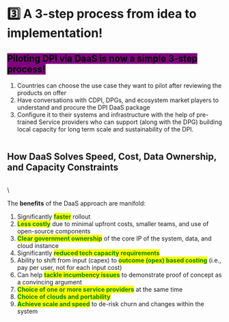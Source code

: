 # 3️⃣ A 3-step process from idea to implementation!

## <mark style="background-color:purple;">Piloting DPI via DaaS is now a simple 3-step process!</mark>&#x20;

1. Countries can choose the use case they want to pilot after reviewing the products on offer
2. Have conversations with CDPI, DPGs, and ecosystem market players to understand and procure the DPI DaaS package
3. Configure it to their systems and infrastructure with the help of pre-trained Service providers who can support (along with the DPG) building local capacity for long term scale and sustainability of the DPI.&#x20;

<figure><img src="https://lh7-us.googleusercontent.com/jEiw7ruvNSwXV3coHib_skqrfyoY8SFy2eigIUCUsnnh-k38jFeogOi1xfhy1bckBqzaQ6bGi037z2WJ-U0UMSO4CAKc0EJKwpu7IvAHKiOXCHioicGDXhd5x_2SVf6ilr56OiV4OCvFDQ7czIjUYpY" alt=""><figcaption></figcaption></figure>

## How DaaS Solves Speed, Cost, Data Ownership, and Capacity Constraints

<figure><img src="https://lh7-us.googleusercontent.com/xsUkhiAqNnrT-mN56nUGn5KTZ_URM5tQXYfbr_CGuWu_gfc08zIZc7iD2tvy3QVQQUNHZeMIofaBkn6rpnbIThKlbEsCVds1iJTi6ql45PguQ8F9wHUPXFxZOrd4wdI9XN7t-miTpBMJSV85iSRg4qs" alt=""><figcaption></figcaption></figure>

\


The **benefits** of the DaaS approach are manifold:&#x20;

1. Significantly <mark style="color:green;">**faster**</mark> rollout
2. <mark style="color:green;">**Less costly**</mark> due to minimal upfront costs, smaller teams, and use of open-source components
3. <mark style="color:green;">**Clear government ownership**</mark> of the core IP of the system, data, and cloud instance
4. Significantly <mark style="color:green;">**reduced tech capacity requirements**</mark>&#x20;
5. Ability to shift from input (capex) to <mark style="color:green;">**outcome (opex) based costing**</mark> (i.e., pay per user, not for each input cost)&#x20;
6. Can help <mark style="color:green;">**tackle incumbency issues**</mark> to demonstrate proof of concept as a convincing argument&#x20;
7. <mark style="color:green;">**Choice of one or more service providers**</mark> at the same time
8. <mark style="color:green;">**Choice of clouds and portability**</mark>&#x20;
9. <mark style="color:green;">**Achieve scale and speed**</mark> to de-risk churn and changes within the system
